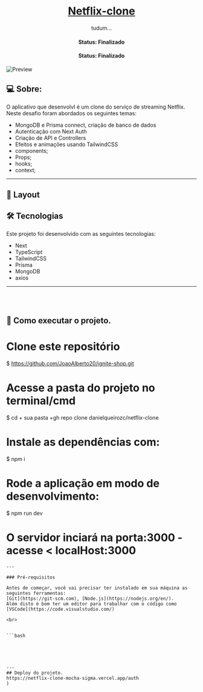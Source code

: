 <h1 align="center">
    <a href="#"> Netflix-clone </a>
</h1>

<p align="center"> tudum... </p>

<h4 align="center"> 
	 Status:  Finalizado
</h4>

<h4 align="center"> 
	 Status:  Finalizado
</h4>


![Preview](https://user-images.githubusercontent.com/23248726/220005380-ede4fb14-0b8d-4582-a063-3cc4beeccfb7.png)

## 💻 Sobre:

O aplicativo que desenvolvI é um clone do serviço de streaming Netflix.
Neste desafio foram abordados os seguintes temas:

- MongoDB e Prisma connect, criação de banco de dados
- Autenticação com Next Auth
- Criação de API e Controllers
- Efeitos e animações usando TailwindCSS
- components;
- Props;
- hooks;
- context;
---
## 🎨 Layout

## 🛠 Tecnologias

Este projeto foi desenvolvido com as seguintes tecnologias:

- Next
- TypeScript
- TailwindCSS
- Prisma
- MongoDB
- axios
---


<br>
<br>

## 🚀 Como executar o projeto.

# Clone este repositório
$ https://github.com/JoaoAlberto20/ignite-shop.git

# Acesse a pasta do projeto no terminal/cmd
$ cd + sua pasta +gh repo clone danielqueirozc/netflix-clone

# Instale as dependências com:
$ npm i

# Rode a aplicação em modo de desenvolvimento:
$ npm run dev
 
# O servidor inciará na porta:3000 - acesse <   localHost:3000
```
---

### Pré-requisitos

Antes de começar, você vai precisar ter instalado em sua máquina as seguintes ferramentas:
[Git](https://git-scm.com), [Node.js](https://nodejs.org/en/). 
Além disto é bom ter um editor para trabalhar com o código como [VSCode](https://code.visualstudio.com/)

<br>


```bash





---
## Deploy do projeto.
https://netflix-clone-mocha-sigma.vercel.app/auth
)

